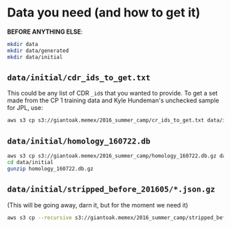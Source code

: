 # Data you need (and how to get it)

**BEFORE ANYTHING ELSE**:
```bash
mkdir data
mkdir data/generated
mkdir data/initial
```

## `data/initial/cdr_ids_to_get.txt`
This could be any list of CDR `_id`s that you wanted to provide. To get a set made from the CP 1 training data and Kyle Hundeman's unchecked sample for JPL, use:
```bash
aws s3 cp s3://giantoak.memex/2016_summer_camp/cr_ids_to_get.txt data/initial
```

## `data/initial/homology_160722.db`
```bash
aws s3 cp s3://giantoak.memex/2016_summer_camp/homology_160722.db.gz data/initial
cd data/initial
gunzip homology_160722.db.gz
```

## `data/initial/stripped_before_201605/*.json.gz`
(This will be going away, darn it, but for the moment we need it)
```bash
aws s3 cp --recursive s3://giantoak.memex/2016_summer_camp/stripped_before_201605/ data/initial
```
